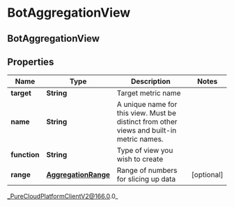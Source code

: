 # BotAggregationView

## BotAggregationView

## Properties

|Name | Type | Description | Notes|
|------------ | ------------- | ------------- | -------------|
| **target** | **String** | Target metric name | |
| **name** | **String** | A unique name for this view. Must be distinct from other views and built-in metric names. | |
| **function** | **String** | Type of view you wish to create | |
| **range** | [**AggregationRange**](AggregationRange) | Range of numbers for slicing up data | [optional] |



_PureCloudPlatformClientV2@166.0.0_
